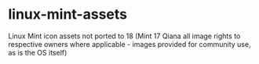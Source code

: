 # linux-mint-assets
Linux Mint icon assets not ported to 18 (Mint 17 Qiana all image rights to respective owners where applicable - images provided for community use, as is the OS itself)
